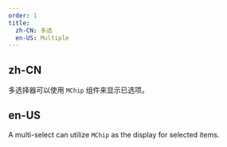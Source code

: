 ```yaml
---
order: 1
title:
  zh-CN: 多选
  en-US: Multiple
---
```


## zh-CN

多选择器可以使用 `MChip` 组件来显示已选项。

## en-US

A multi-select can utilize `MChip` as the display for selected items.
